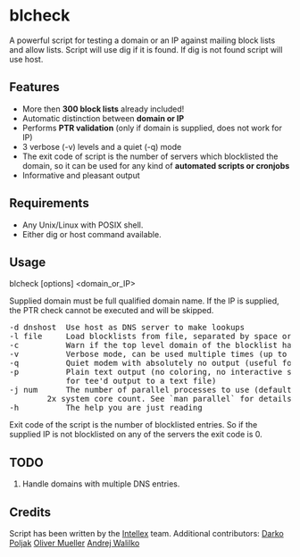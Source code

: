 # blcheck

A powerful script for testing a domain or an IP against mailing block lists and allow lists.
Script will use dig if it is found. If dig is not found script will use host.


Features
--------------------

* More then __300 block lists__ already included!
* Automatic distinction between __domain or IP__
* Performs __PTR validation__ (only if domain is supplied, does not work for IP)
* 3 verbose (-v) levels and a quiet (-q) mode
* The exit code of script is the number of servers which blocklisted the domain, so it can be used for any kind of __automated scripts or cronjobs__
* Informative and pleasant output


Requirements
--------------------

* Any Unix/Linux with POSIX shell.
* Either dig or host command available.


Usage
--------------------

blcheck [options] <domain\_or\_IP>

Supplied domain must be full qualified domain name.
If the IP is supplied, the PTR check cannot be executed and will be skipped.

<pre>
-d dnshost  Use host as DNS server to make lookups
-l file     Load blocklists from file, separated by space or new line
-c          Warn if the top level domain of the blocklist has expired
-v          Verbose mode, can be used multiple times (up to -vvv)
-q          Quiet modem with absolutely no output (useful for scripts)
-p          Plain text output (no coloring, no interactive status, useful
            for tee'd output to a text file)
-j num	    The number of parallel processes to use (default is 200%, or
	    2x system core count. See `man parallel` for details.)
-h          The help you are just reading
</pre>

Exit code of the script is the number of blocklisted entries. So if the supplied
IP is not blocklisted on any of the servers the exit code is 0.


TODO
--------------------
1. Handle domains with multiple DNS entries.

Credits
--------------------
Script has been written by the [Intellex](http://intellex.rs/en) team.
Additional contributors:
	[Darko Poljak](https://github.com/darko-poljak)
	[Oliver Mueller](https://github.com/ogmueller)
	[Andrej Walilko](https://github.com/ch604)
